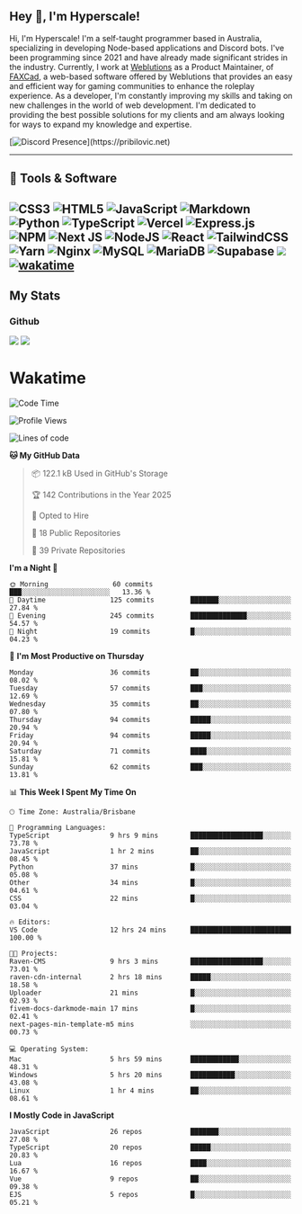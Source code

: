 ## Hey 👋, I'm Hyperscale!

Hi, I'm Hyperscale! I'm a self-taught programmer based in Australia, specializing in developing Node-based applications and Discord bots. I've been programming since 2021 and have already made significant strides in the industry. Currently, I work at [Weblutions](https://weblutions.com) as a Product Maintainer, of [FAXCad](https://weblutions.com/store/faxcad), a web-based software offered by Weblutions that provides an easy and efficient way for gaming communities to enhance the roleplay experience. As a developer, I'm constantly improving my skills and taking on new challenges in the world of web development. I'm dedicated to providing the best possible solutions for my clients and am always looking for ways to expand my knowledge and expertise.

[![Discord Presence](https://lanyard.cnrad.dev/api/906061699562475581?=idleMessage=:Just%Chillin%With%My%Kangaroo!)](https://pribilovic.net)

<p align="center">
<a href="https://github.com/Hyperscale1">
</a>
</p>

---
## 🔧 Tools & Software

![CSS3](https://img.shields.io/badge/css3-%231572B6.svg?style=for-the-badge&logo=css3&logoColor=white) ![HTML5](https://img.shields.io/badge/html5-%23E34F26.svg?style=for-the-badge&logo=html5&logoColor=white) ![JavaScript](https://img.shields.io/badge/javascript-%23323330.svg?style=for-the-badge&logo=javascript&logoColor=%23F7DF1E)  ![Markdown](https://img.shields.io/badge/markdown-%23000000.svg?style=for-the-badge&logo=markdown&logoColor=white) ![Python](https://img.shields.io/badge/python-3670A0?style=for-the-badge&logo=python&logoColor=ffdd54) ![TypeScript](https://img.shields.io/badge/typescript-%23007ACC.svg?style=for-the-badge&logo=typescript&logoColor=white) ![Vercel](https://img.shields.io/badge/vercel-%23000000.svg?style=for-the-badge&logo=vercel&logoColor=white) ![Express.js](https://img.shields.io/badge/express.js-%23404d59.svg?style=for-the-badge&logo=express&logoColor=%2361DAFB) ![NPM](https://img.shields.io/badge/NPM-%23000000.svg?style=for-the-badge&logo=npm&logoColor=white) ![Next JS](https://img.shields.io/badge/Next-black?style=for-the-badge&logo=next.js&logoColor=white) ![NodeJS](https://img.shields.io/badge/node.js-6DA55F?style=for-the-badge&logo=node.js&logoColor=white) ![React](https://img.shields.io/badge/react-%2320232a.svg?style=for-the-badge&logo=react&logoColor=%2361DAFB) ![TailwindCSS](https://img.shields.io/badge/tailwindcss-%2338B2AC.svg?style=for-the-badge&logo=tailwind-css&logoColor=white) ![Yarn](https://img.shields.io/badge/yarn-%232C8EBB.svg?style=for-the-badge&logo=yarn&logoColor=white) ![Nginx](https://img.shields.io/badge/nginx-%23009639.svg?style=for-the-badge&logo=nginx&logoColor=white) ![MySQL](https://img.shields.io/badge/mysql-%2300f.svg?style=for-the-badge&logo=mysql&logoColor=white) ![MariaDB](https://img.shields.io/badge/mariadb-%23316192.svg?style=for-the-badge&logo=mariadb&logoColor=white) ![Supabase](https://img.shields.io/badge/Supabase-3ECF8E?style=for-the-badge&logo=supabase&logoColor=white) ![](https://img.shields.io/badge/Ubuntu-E95420?style=for-the-badge&logo=ubuntu&logoColor=white) [![wakatime](https://wakatime.com/badge/user/6e098b16-30e8-493e-bf77-598fafbb912d.svg?style=for-the-badge)](https://wakatime.com/@6e098b16-30e8-493e-bf77-598fafbb912d) 
---
## My Stats

### Github
![](https://github-readme-stats.vercel.app/api?username=Hyperscale1&theme=blue-green)
![](https://github-readme-stats.vercel.app/api/top-langs/?username=Hyperscale1&theme=blue-green)

# Wakatime
<!--START_SECTION:waka-->
![Code Time](http://img.shields.io/badge/Code%20Time-951%20hrs%209%20mins-blue)

![Profile Views](http://img.shields.io/badge/Profile%20Views-5-blue)

![Lines of code](https://img.shields.io/badge/From%20Hello%20World%20I%27ve%20Written-2.4%20million%20lines%20of%20code-blue)

**🐱 My GitHub Data** 

> 📦 122.1 kB Used in GitHub's Storage 
 > 
> 🏆 142 Contributions in the Year 2025
 > 
> 💼 Opted to Hire
 > 
> 📜 18 Public Repositories 
 > 
> 🔑 39 Private Repositories 
 > 
**I'm a Night 🦉** 

```text
🌞 Morning                60 commits          ███░░░░░░░░░░░░░░░░░░░░░░   13.36 % 
🌆 Daytime                125 commits         ███████░░░░░░░░░░░░░░░░░░   27.84 % 
🌃 Evening                245 commits         ██████████████░░░░░░░░░░░   54.57 % 
🌙 Night                  19 commits          █░░░░░░░░░░░░░░░░░░░░░░░░   04.23 % 
```
📅 **I'm Most Productive on Thursday** 

```text
Monday                   36 commits          ██░░░░░░░░░░░░░░░░░░░░░░░   08.02 % 
Tuesday                  57 commits          ███░░░░░░░░░░░░░░░░░░░░░░   12.69 % 
Wednesday                35 commits          ██░░░░░░░░░░░░░░░░░░░░░░░   07.80 % 
Thursday                 94 commits          █████░░░░░░░░░░░░░░░░░░░░   20.94 % 
Friday                   94 commits          █████░░░░░░░░░░░░░░░░░░░░   20.94 % 
Saturday                 71 commits          ████░░░░░░░░░░░░░░░░░░░░░   15.81 % 
Sunday                   62 commits          ███░░░░░░░░░░░░░░░░░░░░░░   13.81 % 
```


📊 **This Week I Spent My Time On** 

```text
🕑︎ Time Zone: Australia/Brisbane

💬 Programming Languages: 
TypeScript               9 hrs 9 mins        ██████████████████░░░░░░░   73.78 % 
JavaScript               1 hr 2 mins         ██░░░░░░░░░░░░░░░░░░░░░░░   08.45 % 
Python                   37 mins             █░░░░░░░░░░░░░░░░░░░░░░░░   05.08 % 
Other                    34 mins             █░░░░░░░░░░░░░░░░░░░░░░░░   04.61 % 
CSS                      22 mins             █░░░░░░░░░░░░░░░░░░░░░░░░   03.04 % 

🔥 Editors: 
VS Code                  12 hrs 24 mins      █████████████████████████   100.00 % 

🐱‍💻 Projects: 
Raven-CMS                9 hrs 3 mins        ██████████████████░░░░░░░   73.01 % 
raven-cdn-internal       2 hrs 18 mins       █████░░░░░░░░░░░░░░░░░░░░   18.58 % 
Uploader                 21 mins             █░░░░░░░░░░░░░░░░░░░░░░░░   02.93 % 
fivem-docs-darkmode-main 17 mins             █░░░░░░░░░░░░░░░░░░░░░░░░   02.41 % 
next-pages-min-template-m5 mins              ░░░░░░░░░░░░░░░░░░░░░░░░░   00.73 % 

💻 Operating System: 
Mac                      5 hrs 59 mins       ████████████░░░░░░░░░░░░░   48.31 % 
Windows                  5 hrs 20 mins       ███████████░░░░░░░░░░░░░░   43.08 % 
Linux                    1 hr 4 mins         ██░░░░░░░░░░░░░░░░░░░░░░░   08.61 % 
```

**I Mostly Code in JavaScript** 

```text
JavaScript               26 repos            ███████░░░░░░░░░░░░░░░░░░   27.08 % 
TypeScript               20 repos            █████░░░░░░░░░░░░░░░░░░░░   20.83 % 
Lua                      16 repos            ████░░░░░░░░░░░░░░░░░░░░░   16.67 % 
Vue                      9 repos             ██░░░░░░░░░░░░░░░░░░░░░░░   09.38 % 
EJS                      5 repos             █░░░░░░░░░░░░░░░░░░░░░░░░   05.21 % 
```




<!--END_SECTION:waka-->
